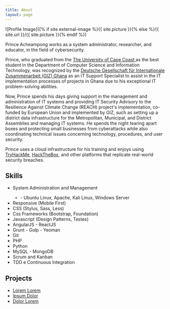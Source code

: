 ```yaml
---
title: About
layout: page
---
```

![Profile Image]({% if site.external-image %}{{ site.picture }}{% else %}{{ site.url }}/{{ site.picture }}{% endif %})



<p>Prince Acheampong works as a system administrator, researcher, and educator, in the field of cybersecurity.</p>

<p>Prince, who graduated from the <a href="https://ucc.edu.gh"> The University of Cape Coast </a> as the best student
	in the Department of Computer Science and Information Technology, was recognized
	by the <a href="https://www.giz.de/en/worldwide/324.html">Deutsche Gesellschaft für Internationale Zusammenarbeit (GIZ) Ghana</a> as
	an IT Support Specialist to assist in the IT implementation processes of projects
	in Ghana due to his exceptional IT problem-solving abilities.</p>

<p>Now, Prince spends his days giving support in the management and administration of IT systems and providing IT Security Advisory to the Resilience Against Climate Change (REACH) project's implementation, co-funded by European Union and implemented by GIZ, such as setting up a district data infrastructure for the Metropolitan, Municipal, and District Assemblies and managing IT systems. He spends the night tearing apart boxes and protecting small businesses from cyberattacks while also coordinating technical issues concerning technology, procedures, and user security.</p>

<p>Prince uses a cloud infrastructure for his training and enjoys using <a href="https://tryhackme.com/p/r0b0t4rch">TryHackMe</a>, <a href="https://www.hackthebox.com/">HackTheBox</a>, and other platforms that replicate real-world security breaches.</p>

<h2>Skills</h2>

<ul class="skill-list">
	<li>System Administration and Management</li>
 	<ul>
		<li>- Ubuntu Linux, Apache, Kali Linux, Windows Server</li>
	</ul>
	<li>Responsive (Mobile First)</li>
	<li>CSS (Stylus, Sass, Less)</li>
	<li>Css Frameworks (Bootstrap, Foundation)</li>
	<li>Javascript (Design Patterns, Testes)</li>
	<li>AngularJS - ReactJS</li>
	<li>Grunt - Gulp - Yeoman</li>
	<li>Git</li>
	<li>PHP</li>
	<li>Python</li>
	<li>MySQL - MongoDB</li>
	<li>Scrum and Kanban</li>
	<li>TDD e Continuous Integration</li>
</ul>

<h2>Projects</h2>

<ul>
	<li><a href="https://github.com/">Lorem Lorem</a></li>
	<li><a href="https://github.com/">Ipsum Dolor</a></li>
	<li><a href="https://github.com/">Dolor Lorem</a></li>
</ul>
